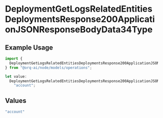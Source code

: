 # DeploymentGetLogsRelatedEntitiesDeploymentsResponse200ApplicationJSONResponseBodyData34Type

## Example Usage

```typescript
import {
  DeploymentGetLogsRelatedEntitiesDeploymentsResponse200ApplicationJSONResponseBodyData34Type,
} from "@orq-ai/node/models/operations";

let value:
  DeploymentGetLogsRelatedEntitiesDeploymentsResponse200ApplicationJSONResponseBodyData34Type =
    "account";
```

## Values

```typescript
"account"
```